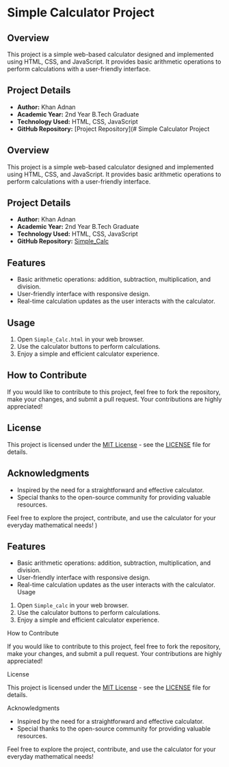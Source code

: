 # Simple Calculator Project

## Overview

This project is a simple web-based calculator designed and implemented using HTML, CSS, and JavaScript. It provides basic arithmetic operations to perform calculations with a user-friendly interface.

## Project Details

- **Author:** Khan Adnan
- **Academic Year:** 2nd Year B.Tech Graduate
- **Technology Used:** HTML, CSS, JavaScript
- **GitHub Repository:** [Project Repository](# Simple Calculator Project

## Overview

This project is a simple web-based calculator designed and implemented using HTML, CSS, and JavaScript. It provides basic arithmetic operations to perform calculations with a user-friendly interface.

## Project Details

- **Author:** Khan Adnan
- **Academic Year:** 2nd Year B.Tech Graduate
- **Technology Used:** HTML, CSS, JavaScript
- **GitHub Repository:** [Simple_Calc](https://github.com/yourusername/your-calculator-repo)

## Features

- Basic arithmetic operations: addition, subtraction, multiplication, and division.
- User-friendly interface with responsive design.
- Real-time calculation updates as the user interacts with the calculator.

## Usage

1. Open `Simple_Calc.html` in your web browser.
2. Use the calculator buttons to perform calculations.
3. Enjoy a simple and efficient calculator experience.

## How to Contribute

If you would like to contribute to this project, feel free to fork the repository, make your changes, and submit a pull request. Your contributions are highly appreciated!

## License

This project is licensed under the [MIT License](LICENSE) - see the [LICENSE](LICENSE) file for details.

## Acknowledgments

- Inspired by the need for a straightforward and effective calculator.
- Special thanks to the open-source community for providing valuable resources.

Feel free to explore the project, contribute, and use the calculator for your everyday mathematical needs!
)

## Features

- Basic arithmetic operations: addition, subtraction, multiplication, and division.
- User-friendly interface with responsive design.
- Real-time calculation updates as the user interacts with the calculator.
 Usage

1. Open `Simple_calc` in your web browser.
2. Use the calculator buttons to perform calculations.
3. Enjoy a simple and efficient calculator experience.

 How to Contribute

If you would like to contribute to this project, feel free to fork the repository, make your changes, and submit a pull request. Your contributions are highly appreciated!

 License

This project is licensed under the [MIT License](LICENSE) - see the [LICENSE](LICENSE) file for details.

 Acknowledgments

- Inspired by the need for a straightforward and effective calculator.
- Special thanks to the open-source community for providing valuable resources.

Feel free to explore the project, contribute, and use the calculator for your everyday mathematical needs!
